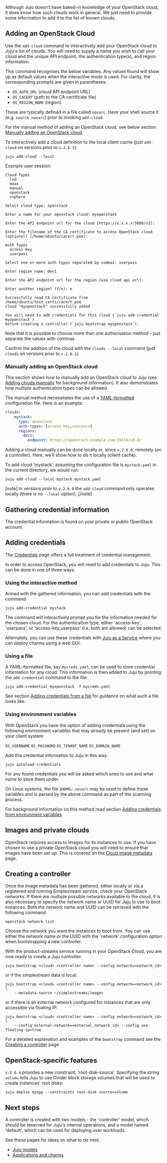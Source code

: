 <!--
Todo:
- Review required (use style from the other cloud pages)
- Enhance interactive credentials section
-->

Although Juju doesn't have baked-in knowledge of your OpenStack cloud, it does know how such clouds work in general. We just need to provide some information to add it to the list of known clouds.

<h2 id="heading--adding-an-openstack-cloud">Adding an OpenStack Cloud</h2>

Use the `add-cloud` command to interactively add your OpenStack cloud to Juju's list of clouds. You will need to supply a name you wish to call your cloud and the unique API endpoint, the authentication type(s), and region information.

This command recognises the below variables. Any values found will show up as default values when the interactive mode is used. For clarity, the corresponding prompts are given in parentheses:

- `OS_AUTH_URL` (cloud API endpoint URL)
- `OS_CACERT` (path to the CA certificate file)
- `OS_REGION_NAME` (region)

These are typically defined in a file called `novarc`. Have your shell source it (e.g. `source novarc`) prior to invoking `add-cloud`.

For the manual method of adding an OpenStack cloud, see below section [Manually adding an OpenStack cloud](#heading--manually-adding-an-openstack-cloud).

To interactively add a cloud definition to the local client cache  (just `add-cloud` on versions prior to `v.2.6.1`):

```text
juju add-cloud --local
```

Example user session:

``` text
Cloud Types
  lxd
  maas
  manual
  openstack
  vsphere

Select cloud type: openstack

Enter a name for your openstack cloud: myopenstack

Enter the API endpoint url for the cloud [https://x.x.x.x:5000/v3]:

Enter the filename of the CA certificate to access OpenStack cloud (optional) [/home/ubuntu/cacert.pem]:

Auth Types
  access-key
  userpass

Select one or more auth types separated by commas: userpass

Enter region name: dev1

Enter the API endpoint url for the region [use cloud api url]:

Enter another region? (Y/n): n

Successfully read CA Certificate from /home/ubuntu/test_certs/cacert.pem
Cloud "myopenstack" successfully added

You will need to add credentials for this cloud (`juju add-credential myopenstack`)
before creating a controller (`juju bootstrap myopenstack`).
```

Note that it is possible to choose more than one authorisation method - just separate the values with commas.

Confirm the addition of the cloud with the `clouds --local` command (just `clouds` on versions prior to `v.2.6.1`).

<h3 id="heading--manually-adding-an-openstack-cloud">Manually adding an OpenStack cloud</h3>

This section shows how to manually add an OpenStack cloud to Juju (see [Adding clouds manually](/t/clouds/1100#heading--adding-clouds-manually) for background information). It also demonstrates how multiple authentication types can be allowed.

The manual method necessitates the use of a [YAML-formatted](http://www.yaml.org/spec/1.2/spec.html) configuration file. Here is an example:

``` yaml
clouds:
    mystack:
      type: openstack
      auth-types: [access-key,userpass]
      regions:
        dev1:
          endpoint: https://openstack.example.com:35574/v3.0/
```

Adding a cloud manually can be done locally or, since `v.2.6.0`, remotely (on a controller). Here, we'll show how to do it locally (client cache).

To add cloud 'mystack', assuming the configuration file is `mystack.yaml` in the current directory, we would run:

```text
juju add-cloud --local mystack mystack.yaml
```

[note]
In versions prior to `v.2.6.0` the `add-cloud` command only operates locally (there is no `--local` option).
[/note]

<h2 id="heading--gathering-credential-information">Gathering credential information</h2>

The credential information is found on your private or public OpenStack account.

<h2 id="heading--adding-credentials">Adding credentials</h2>

The [Credentials](/t/credentials/1112) page offers a full treatment of credential management.

In order to access OpenStack, you will need to add credentials to Juju. This can be done in one of three ways.

<h3 id="heading--using-the-interactive-method">Using the interactive method</h3>

Armed with the gathered information, you can add credentials with the command:

``` text
juju add-credential mystack
```

The command will interactively prompt you for the information needed for the chosen cloud. For the authentication type, either 'access-key', 'userpass', or 'access-key,userpass' (i.e. both are allowed) can be selected.

Alternately, you can use these credentials with [Juju as a Service](https://jujucharms.com/jaas) where you can deploy charms using a web GUI.

<h3 id="heading--using-a-file">Using a file</h3>

A YAML-formatted file, say `mycreds.yaml`, can be used to store credential information for any cloud. This information is then added to Juju by pointing the `add-credential` command to the file:

``` text
juju add-credential myopenstack -f mycreds.yaml
```

See section [Adding credentials from a file](/t/credentials/1112#heading--adding-credentials-from-a-file) for guidance on what such a file looks like.

<h3 id="heading--using-environment-variables">Using environment variables</h3>

With OpenStack you have the option of adding credentials using the following environment variables that may already be present (and set) on your client system:

`OS_USERNAME`
`OS_PASSWORD`
`OS_TENANT_NAME`
`OS_DOMAIN_NAME`

Add this credential information to Juju in this way:

``` text
juju autoload-credentials
```

For any found credentials you will be asked which ones to use and what name to store them under.

On Linux systems, the file `$HOME/.novarc` may be used to define these variables and is parsed by the above command as part of the scanning process.

For background information on this method read section [Adding credentials from environment variables](/t/credentials/1112#heading--adding-credentials-from-environment-variables).

<h2 id="heading--images-and-private-clouds">Images and private clouds</h2>

OpenStack requires access to images for its instances to use. If you have chosen to use a private OpenStack cloud you will need to ensure that images have been set up. This is covered on the [Cloud image metadata](/t/cloud-image-metadata/1137) page.

<h2 id="heading--creating-a-controller">Creating a controller</h2>

Once the image metadata has been gathered, either locally or via a registered and running Simplestream service, check your OpenStack networks. If there are multiple possible networks available to the cloud, it is also necessary to specify the network name or UUID for Juju to use to boot instances. Both the network name and UUID can be retrieved with the following command:

``` text
openstack network list
```

Choose the network you want the instances to boot from. You can use either the network name or the UUID with the 'network' configuration option when bootstrapping a new controller.

With the product-streams service running in your OpenStack Cloud, you are now ready to create a Juju controller:

``` text
juju bootstrap <cloud> <controller name> --config network=<network_id>
```

or if the simplestream data is local:

``` text
juju bootstrap <cloud> <controller name> --config network=<network_id> \
    --metadata-source ~/simplestreams/images
```

or if there is an external network configured for instances that are only accessible via floating IP:

``` text
juju bootstrap <cloud> <controller name> --config network=<network_id> \
    --config external-network=<external_network_id> --config use-floating-ip=true
```

For a detailed explanation and examples of the `bootstrap` command see the [Creating a controller](/t/creating-a-controller/1108) page.

## OpenStack-specific features

`v.2.6.4` provides a new constraint: ‘root-disk-source’. Specifying the string `volume` tells Juju to use Cinder block storage volumes that will be used to create instances' root disks:

```text
juju deploy myapp --constraints root-disk-source=volume
```

<h2 id="heading--next-steps">Next steps</h2>

A controller is created with two models - the 'controller' model, which should be reserved for Juju's internal operations, and a model named 'default', which can be used for deploying user workloads.

See these pages for ideas on what to do next:

- [Juju models](/t/models/1155)
- [Applications and charms](/t/applications-and-charms/1034)
